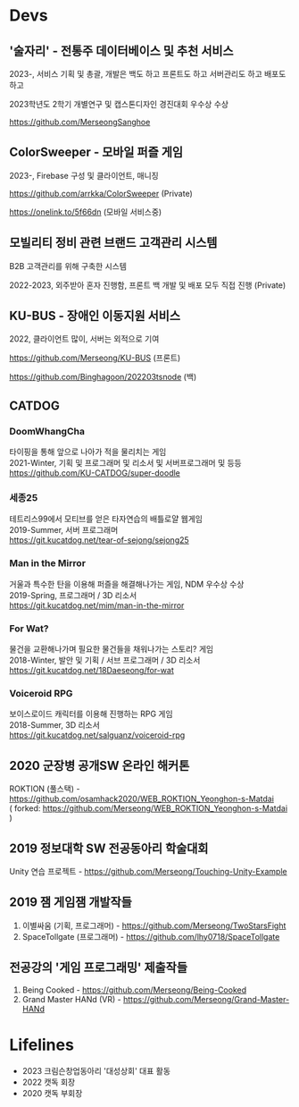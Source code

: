 # Devs

## '술자리' - 전통주 데이터베이스 및 추천 서비스

2023-, 서비스 기획 및 총괄, 개발은 백도 하고 프론트도 하고 서버관리도 하고 배포도 하고

2023학년도 2학기 개별연구 및 캡스톤디자인 경진대회 우수상 수상

https://github.com/MerseongSanghoe

## ColorSweeper - 모바일 퍼즐 게임

2023-, Firebase 구성 및 클라이언트, 매니징

https://github.com/arrkka/ColorSweeper (Private)

https://onelink.to/5f66dn (모바일 서비스중)

## 모빌리티 정비 관련 브랜드 고객관리 시스템

B2B 고객관리를 위해 구축한 시스템

2022-2023, 외주받아 혼자 진행함, 프론트 백 개발 및 배포 모두 직접 진행 (Private)

## KU-BUS - 장애인 이동지원 서비스

2022, 클라이언트 많이, 서버는 외적으로 기여

https://github.com/Merseong/KU-BUS (프론트)

https://github.com/Binghagoon/202203tsnode (백)

## CATDOG

### DoomWhangCha

타이핑을 통해 앞으로 나아가 적을 물리치는 게임  
2021-Winter, 기획 및 프로그래머 및 리소서 및 서버프로그래머 및 등등  
https://github.com/KU-CATDOG/super-doodle

### 세종25

테트리스99에서 모티브를 얻은 타자연습의 배틀로얄 웹게임  
2019-Summer, 서버 프로그래머  
https://git.kucatdog.net/tear-of-sejong/sejong25

### Man in the Mirror

거울과 특수한 탄을 이용해 퍼즐을 해결해나가는 게임, NDM 우수상 수상  
2019-Spring, 프로그래머 / 3D 리소서  
https://git.kucatdog.net/mim/man-in-the-mirror  

### For Wat?

물건을 교환해나가며 필요한 물건들을 채워나가는 스토리? 게임  
2018-Winter, 발안 및 기획 / 서브 프로그래머 / 3D 리소서  
https://git.kucatdog.net/18Daeseong/for-wat

### Voiceroid RPG

보이스로이드 캐릭터를 이용해 진행하는 RPG 게임  
2018-Summer, 3D 리소서  
https://git.kucatdog.net/salguanz/voiceroid-rpg

## 2020 군장병 공개SW 온라인 해커톤

ROKTION (풀스택) - https://github.com/osamhack2020/WEB_ROKTION_Yeonghon-s-Matdai  
( forked: https://github.com/Merseong/WEB_ROKTION_Yeonghon-s-Matdai )

## 2019 정보대학 SW 전공동아리 학술대회

Unity 연습 프로젝트 - https://github.com/Merseong/Touching-Unity-Example

## 2019 잼 게임잼 개발작들

1. 이별싸움 (기획, 프로그래머) - https://github.com/Merseong/TwoStarsFight
2. SpaceTollgate (프로그래머) - https://github.com/lhy0718/SpaceTollgate

## 전공강의 '게임 프로그래밍' 제출작들

1. Being Cooked - https://github.com/Merseong/Being-Cooked
2. Grand Master HANd (VR) - https://github.com/Merseong/Grand-Master-HANd

# Lifelines

* 2023 크림슨창업동아리 '대성상회' 대표 활동
* 2022 캣독 회장
* 2020 캣독 부회장

